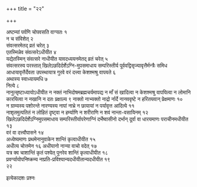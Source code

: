 +++
title = "२२"

+++
 

अष्टम्यां पर्वणि चोपवसति वाग्यतः १  
न च संविशेत् २  
संवत्सरमेतद् व्रतं
चरेत् ३  
एतस्मिन्नेव संवत्सरेऽधीयीत ४  
यद्येतस्मिन् संवत्सरे
नाधीयीत यावदध्ययनमेतद् व्रतं चरेत् ५  
संवत्सरस्य परस्तात्
खिलेऽछदिर्दर्शेऽग्नि-मुपसमाधाय सम्परिस्तीर्य
पूर्ववद्विसृज्यावृत्तैर्मन्त्रैः
समिध आधायावृत्तैर्देवता उपस्थायात्र गुरवे वरं दत्त्वा केशश्मश्रु वापयते
६  
अथास्य स्वाध्यायमधि ७  
नित्ये ८  
नानुत्सृष्टाध्यायोऽधीयीत न नक्तं
नाभिदोषमब्रह्मचर्यमापद्य न माँ सं खादित्वा न केशश्मश्रु
वापयित्वा न लोमानि कारयित्वा न नखानि न दतः प्रक्षाल्य ९
नाक्तो नाभ्यक्तो नाद्रो र्नार्दे नानववृष्टे न हरितयवान्
प्रेक्षमाणः १०  
न ग्राम्यस्य पशोरन्ते नारण्यस्य नापां
नाभ्रे न छायायां न पर्यावृत्त आदित्ये ११  
नाशृतमुत्पतितं न लोहितं
दृष्ट्वा न हर्म्याणि न शरीराणि न शवं नान्ता-वसायिनम् १२
खिलेऽछदिर्दर्शेऽग्निमुपसमाधाय
सम्परिस्तीर्यापरेणाग्निं दर्भेष्वासीनो दर्भान् दूर्वा
वा धारयमाणः पराचीनमधीयीत १३  
वरं वा दत्त्वौपासने १४  
अध्येष्यमाणः
प्रथमेनानुवाकेन शान्तिं कृत्वाधीयीत १५  
अधीत्य चोत्तमेन १६
अधीयानो नान्या वाचो वदेत् १७  
यत्र क्व चाशान्तिं कृतं पश्येत्
पुनरेव शान्तिं कृत्वाधीयीत १८  
प्रवर्ग्यायोपनिष्क्रम्य
नाप्रति-प्रविश्यान्यदधीयीतान्यदधीयीत १९  
२२

इत्येकादशः प्रश्नः

 